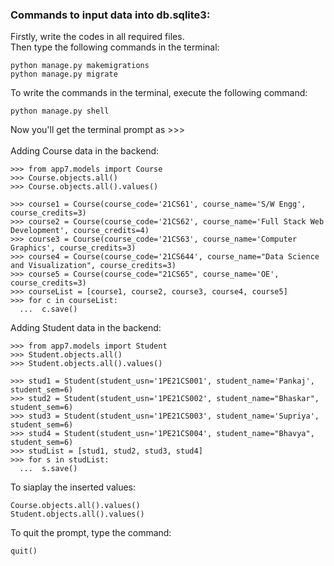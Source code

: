 ### Commands to input data into db.sqlite3:
Firstly, write the codes in all required files.
<br />
Then type the following commands in the terminal:
```
python manage.py makemigrations
python manage.py migrate
```
To write the commands in the terminal, execute the following command:
```
python manage.py shell
```

Now you'll get the terminal prompt as >>>
<br/><br />
Adding Course data in the backend:
```
>>> from app7.models import Course
>>> Course.objects.all()
>>> Course.objects.all().values()

>>> course1 = Course(course_code='21CS61', course_name='S/W Engg', course_credits=3)
>>> course2 = Course(course_code='21CS62', course_name='Full Stack Web Development', course_credits=4)
>>> course3 = Course(course_code='21CS63', course_name='Computer Graphics', course_credits=3)
>>> course4 = Course(course_code='21CS644', course_name="Data Science and Visualization", course_credits=3)
>>> course5 = Course(course_code="21CS65", course_name='OE', course_credits=3)
>>> courseList = [course1, course2, course3, course4, course5]
>>> for c in courseList:
  ...  c.save()
```
Adding Student data in the backend:
```
>>> from app7.models import Student
>>> Student.objects.all()
>>> Student.objects.all().values()

>>> stud1 = Student(student_usn='1PE21CS001', student_name='Pankaj', student_sem=6)
>>> stud2 = Student(student_usn='1PE21CS002', student_name="Bhaskar", student_sem=6)
>>> stud3 = Student(student_usn='1PE21CS003', student_name='Supriya', student_sem=6)
>>> stud4 = Student(student_usn='1PE21CS004', student_name="Bhavya", student_sem=6)
>>> studList = [stud1, stud2, stud3, stud4]
>>> for s in studList:
  ...  s.save()
```

To siaplay the inserted values:
```
Course.objects.all().values()
Student.objects.all().values()
```

To quit the prompt, type the command:
```
quit()
```
